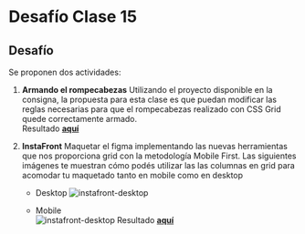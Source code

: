 # Desafío Clase 15

## Desafío

Se proponen dos actividades:

1. **Armando el rompecabezas**
   Utilizando el proyecto disponible en la consigna, la propuesta para esta clase es que puedan modificar las reglas necesarias para que el rompecabezas realizado con CSS Grid quede correctamente armado.  
   Resultado **[aquí](./puzzle_grid/)**

2. **InstaFront**
   Maquetar el figma implementando las nuevas herramientas que nos proporciona grid con la metodología Mobile First.
   Las siguientes imágenes te muestran cómo podés utilizar las las columnas en grid para acomodar tu maquetado tanto en mobile como en desktop
   * Desktop
    ![instafront-desktop](./insta_front/img/instaFront_desktop.png)

   * Mobile  
    ![instafront-desktop](./insta_front/img/instaFront_mobile.png)
  Resultado **[aquí](./insta_front/)**